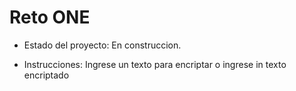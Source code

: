 <h1>Reto ONE</h1>

- Estado del proyecto: En construccion.

- Instrucciones: 
Ingrese un texto para encriptar o ingrese in texto encriptado

